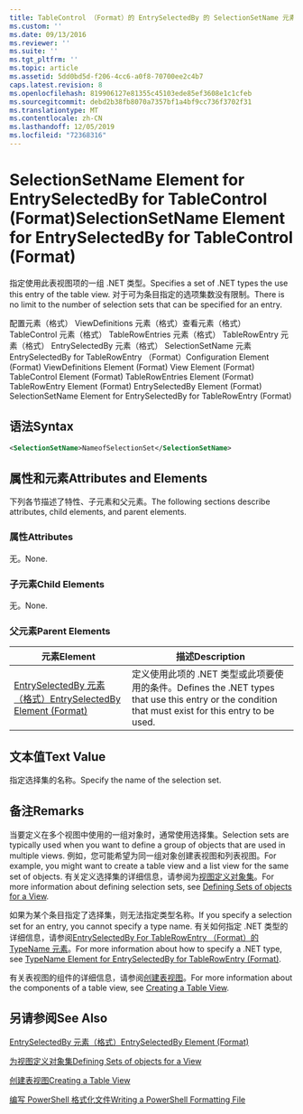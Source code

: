 ```yaml
---
title: TableControl （Format）的 EntrySelectedBy 的 SelectionSetName 元素 |Microsoft Docs
ms.custom: ''
ms.date: 09/13/2016
ms.reviewer: ''
ms.suite: ''
ms.tgt_pltfrm: ''
ms.topic: article
ms.assetid: 5dd0bd5d-f206-4cc6-a0f8-70700ee2c4b7
caps.latest.revision: 8
ms.openlocfilehash: 819906127e81355c45103ede85ef3608e1c1cfeb
ms.sourcegitcommit: debd2b38fb8070a7357bf1a4bf9cc736f3702f31
ms.translationtype: MT
ms.contentlocale: zh-CN
ms.lasthandoff: 12/05/2019
ms.locfileid: "72368316"
---
```

# <a name="selectionsetname-element-for-entryselectedby-for-tablecontrol-format"></a><span data-ttu-id="19198-102">SelectionSetName Element for EntrySelectedBy for TableControl (Format)</span><span class="sxs-lookup"><span data-stu-id="19198-102">SelectionSetName Element for EntrySelectedBy for TableControl (Format)</span></span>

<span data-ttu-id="19198-103">指定使用此表视图项的一组 .NET 类型。</span><span class="sxs-lookup"><span data-stu-id="19198-103">Specifies a set of .NET types the use this entry of the table view.</span></span> <span data-ttu-id="19198-104">对于可为条目指定的选项集数没有限制。</span><span class="sxs-lookup"><span data-stu-id="19198-104">There is no limit to the number of selection sets that can be specified for an entry.</span></span>

<span data-ttu-id="19198-105">配置元素（格式） ViewDefinitions 元素（格式）查看元素（格式） TableControl 元素（格式） TableRowEntries 元素（格式） TableRowEntry 元素（格式） EntrySelectedBy 元素（格式） SelectionSetName 元素EntrySelectedBy for TableRowEntry （Format）</span><span class="sxs-lookup"><span data-stu-id="19198-105">Configuration Element (Format) ViewDefinitions Element (Format) View Element (Format) TableControl Element (Format) TableRowEntries Element (Format) TableRowEntry Element (Format) EntrySelectedBy Element (Format) SelectionSetName Element for EntrySelectedBy for TableRowEntry (Format)</span></span>

## <a name="syntax"></a><span data-ttu-id="19198-106">语法</span><span class="sxs-lookup"><span data-stu-id="19198-106">Syntax</span></span>

```xml
<SelectionSetName>NameofSelectionSet</SelectionSetName>
```

## <a name="attributes-and-elements"></a><span data-ttu-id="19198-107">属性和元素</span><span class="sxs-lookup"><span data-stu-id="19198-107">Attributes and Elements</span></span>

<span data-ttu-id="19198-108">下列各节描述了特性、子元素和父元素。</span><span class="sxs-lookup"><span data-stu-id="19198-108">The following sections describe attributes, child elements, and parent elements.</span></span>

### <a name="attributes"></a><span data-ttu-id="19198-109">属性</span><span class="sxs-lookup"><span data-stu-id="19198-109">Attributes</span></span>

<span data-ttu-id="19198-110">无。</span><span class="sxs-lookup"><span data-stu-id="19198-110">None.</span></span>

### <a name="child-elements"></a><span data-ttu-id="19198-111">子元素</span><span class="sxs-lookup"><span data-stu-id="19198-111">Child Elements</span></span>

<span data-ttu-id="19198-112">无。</span><span class="sxs-lookup"><span data-stu-id="19198-112">None.</span></span>

### <a name="parent-elements"></a><span data-ttu-id="19198-113">父元素</span><span class="sxs-lookup"><span data-stu-id="19198-113">Parent Elements</span></span>

|<span data-ttu-id="19198-114">元素</span><span class="sxs-lookup"><span data-stu-id="19198-114">Element</span></span>|<span data-ttu-id="19198-115">描述</span><span class="sxs-lookup"><span data-stu-id="19198-115">Description</span></span>|
|-------------|-----------------|
|[<span data-ttu-id="19198-116">EntrySelectedBy 元素（格式）</span><span class="sxs-lookup"><span data-stu-id="19198-116">EntrySelectedBy Element (Format)</span></span>](./entryselectedby-element-for-tablerowentry-for-tablecontrol-format.md)|<span data-ttu-id="19198-117">定义使用此项的 .NET 类型或此项要使用的条件。</span><span class="sxs-lookup"><span data-stu-id="19198-117">Defines the .NET types that use this entry or the condition that must exist for this entry to be used.</span></span>|

## <a name="text-value"></a><span data-ttu-id="19198-118">文本值</span><span class="sxs-lookup"><span data-stu-id="19198-118">Text Value</span></span>

<span data-ttu-id="19198-119">指定选择集的名称。</span><span class="sxs-lookup"><span data-stu-id="19198-119">Specify the name of the selection set.</span></span>

## <a name="remarks"></a><span data-ttu-id="19198-120">备注</span><span class="sxs-lookup"><span data-stu-id="19198-120">Remarks</span></span>

<span data-ttu-id="19198-121">当要定义在多个视图中使用的一组对象时，通常使用选择集。</span><span class="sxs-lookup"><span data-stu-id="19198-121">Selection sets are typically used when you want to define a group of objects that are used in multiple views.</span></span> <span data-ttu-id="19198-122">例如，您可能希望为同一组对象创建表视图和列表视图。</span><span class="sxs-lookup"><span data-stu-id="19198-122">For example, you might want to create a table view and a list view for the same set of objects.</span></span> <span data-ttu-id="19198-123">有关定义选择集的详细信息，请参阅为[视图定义对象集](./defining-selection-sets.md)。</span><span class="sxs-lookup"><span data-stu-id="19198-123">For more information about defining selection sets, see [Defining Sets of objects for a View](./defining-selection-sets.md).</span></span>

<span data-ttu-id="19198-124">如果为某个条目指定了选择集，则无法指定类型名称。</span><span class="sxs-lookup"><span data-stu-id="19198-124">If you specify a selection set for an entry, you cannot specify a type name.</span></span> <span data-ttu-id="19198-125">有关如何指定 .NET 类型的详细信息，请参阅[EntrySelectedBy For TableRowEntry （Format）的 TypeName 元素](./typename-element-for-entryselectedby-for-tablecontrol-format.md)。</span><span class="sxs-lookup"><span data-stu-id="19198-125">For more information about how to specify a .NET type, see [TypeName Element for EntrySelectedBy for TableRowEntry (Format)](./typename-element-for-entryselectedby-for-tablecontrol-format.md).</span></span>

<span data-ttu-id="19198-126">有关表视图的组件的详细信息，请参阅[创建表视图](./creating-a-table-view.md)。</span><span class="sxs-lookup"><span data-stu-id="19198-126">For more information about the components of a table view, see [Creating a Table View](./creating-a-table-view.md).</span></span>

## <a name="see-also"></a><span data-ttu-id="19198-127">另请参阅</span><span class="sxs-lookup"><span data-stu-id="19198-127">See Also</span></span>

[<span data-ttu-id="19198-128">EntrySelectedBy 元素（格式）</span><span class="sxs-lookup"><span data-stu-id="19198-128">EntrySelectedBy Element (Format)</span></span>](./entryselectedby-element-for-tablerowentry-for-tablecontrol-format.md)

[<span data-ttu-id="19198-129">为视图定义对象集</span><span class="sxs-lookup"><span data-stu-id="19198-129">Defining Sets of objects for a View</span></span>](./defining-selection-sets.md)

[<span data-ttu-id="19198-130">创建表视图</span><span class="sxs-lookup"><span data-stu-id="19198-130">Creating a Table View</span></span>](./creating-a-table-view.md)

[<span data-ttu-id="19198-131">编写 PowerShell 格式化文件</span><span class="sxs-lookup"><span data-stu-id="19198-131">Writing a PowerShell Formatting File</span></span>](./writing-a-powershell-formatting-file.md)
